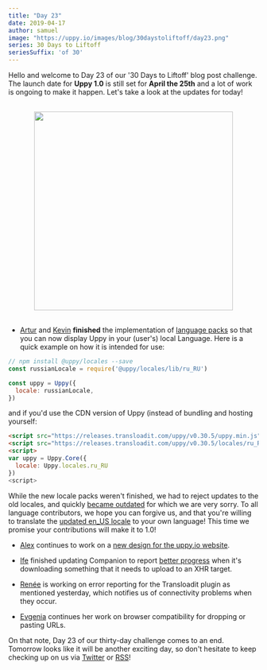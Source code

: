 ```yaml
---
title: "Day 23"
date: 2019-04-17
author: samuel
image: "https://uppy.io/images/blog/30daystoliftoff/day23.png"
series: 30 Days to Liftoff
seriesSuffix: 'of 30'
---
```


Hello and welcome to Day 23 of our '30 Days to Liftoff' blog post challenge. The launch date for **Uppy 1.0** is still set for **April the 25th** and a lot of work is ongoing to make it happen. Let's take a look at the updates for today!

<center><br /><img width="400" src="/images/blog/30daystoliftoff/day23.png"><br /><br /></center>

<!--more-->

- [Artur](https://github.com/arturi) and [Kevin](https://github.com/kvz) **finished** the implementation of [language packs](https://github.com/transloadit/uppy/pull/1443) so that you can now display Uppy in your (user's) local Language. Here is a quick example on how it is intended for use:

```js
// npm install @uppy/locales --save
const russianLocale = require('@uppy/locales/lib/ru_RU')

const uppy = Uppy({
  locale: russianLocale,
})
```

and if you'd use the CDN version of Uppy (instead of bundling and hosting yourself:


```html
<script src="https://releases.transloadit.com/uppy/v0.30.5/uppy.min.js"></script>
<script src="https://releases.transloadit.com/uppy/v0.30.5/locales/ru_RU.min.js"></script>
<script>
var uppy = Uppy.Core({ 
  locale: Uppy.locales.ru_RU
})
<script>
```

While the new locale packs weren't finished, we had to reject updates to the old locales, and quickly [became outdated](https://github.com/transloadit/uppy/tree/master/packages/%40uppy/locales/legacy) for which we are very sorry. To all language contributors, we hope you can forgive us, and that you're willing to translate the [updated en_US locale](https://github.com/transloadit/uppy/blob/master/packages/%40uppy/locales/src/en_US.js) to your own language! This time we promise your contributions will make it to 1.0!

- [Alex](https://github.com/nqst) continues to work on a [new design for the uppy.io website](https://github.com/transloadit/uppy/pull/1452).

- [Ife](https://github.com/ifedapoolarewaju) finished updating Companion to report [better progress](https://github.com/transloadit/uppy/pull/1454) when it's downloading something that it needs to upload to an XHR target.

- [Renée](https://github.com/goto-bus-stop) is working on error reporting for the Transloadit plugin as mentioned yesterday, which notifies us of connectivity problems when they occur.

- [Evgenia](https://github.com/lakesare) continues her work on browser compatibility for dropping or pasting URLs.

On that note, Day 23 of our thirty-day challenge comes to an end. Tomorrow looks like it will be another exciting day, so don't hesitate to keep checking up on us via [Twitter](https://twitter.com/uppy_io) or [RSS](https://uppy.io/atom.xml)!
